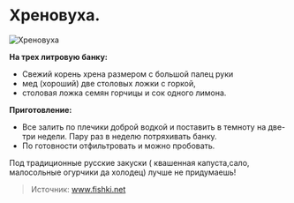 # Хреновуха.
![Хреновуха](/images/Kulinar/Napitki/hrenovuha.jpg 'Хреновуха')

**На трех литровую банку:**

- Свежий корень хрена размером с большой палец руки
- мед (хороший) две столовых ложки с горкой,
- столовая ложка семян горчицы и сок одного лимона.

**Приготовление:**

- Все залить по плечики доброй водкой и поставить в темноту на две-три недели. Пару раз в неделю потряхивать банку.
- По готовности отфильтровать и можно пробовать.

Под традиционные русские закуски ( квашенная капуста,сало, малосольные огурчики да холодец) лучше не придумаешь!

> Источник: www.fishki.net
